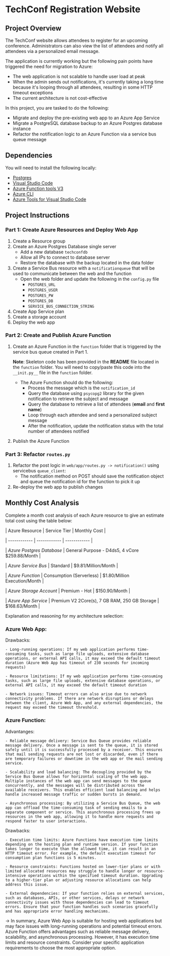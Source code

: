 # TechConf Registration Website

## Project Overview
The TechConf website allows attendees to register for an upcoming conference. Administrators can also view the list of attendees and notify all attendees via a personalized email message.

The application is currently working but the following pain points have triggered the need for migration to Azure:
 - The web application is not scalable to handle user load at peak
 - When the admin sends out notifications, it's currently taking a long time because it's looping through all attendees, resulting in some HTTP timeout exceptions
 - The current architecture is not cost-effective 

In this project, you are tasked to do the following:
- Migrate and deploy the pre-existing web app to an Azure App Service
- Migrate a PostgreSQL database backup to an Azure Postgres database instance
- Refactor the notification logic to an Azure Function via a service bus queue message

## Dependencies

You will need to install the following locally:
- [Postgres](https://www.postgresql.org/download/)
- [Visual Studio Code](https://code.visualstudio.com/download)
- [Azure Function tools V3](https://docs.microsoft.com/en-us/azure/azure-functions/functions-run-local?tabs=windows%2Ccsharp%2Cbash#install-the-azure-functions-core-tools)
- [Azure CLI](https://docs.microsoft.com/en-us/cli/azure/install-azure-cli?view=azure-cli-latest)
- [Azure Tools for Visual Studio Code](https://marketplace.visualstudio.com/items?itemName=ms-vscode.vscode-node-azure-pack)

## Project Instructions

### Part 1: Create Azure Resources and Deploy Web App
1. Create a Resource group
2. Create an Azure Postgres Database single server
   - Add a new database `techconfdb`
   - Allow all IPs to connect to database server
   - Restore the database with the backup located in the data folder
3. Create a Service Bus resource with a `notificationqueue` that will be used to communicate between the web and the function
   - Open the web folder and update the following in the `config.py` file
      - `POSTGRES_URL`
      - `POSTGRES_USER`
      - `POSTGRES_PW`
      - `POSTGRES_DB`
      - `SERVICE_BUS_CONNECTION_STRING`
4. Create App Service plan
5. Create a storage account
6. Deploy the web app

### Part 2: Create and Publish Azure Function
1. Create an Azure Function in the `function` folder that is triggered by the service bus queue created in Part 1.

      **Note**: Skeleton code has been provided in the **README** file located in the `function` folder. You will need to copy/paste this code into the `__init.py__` file in the `function` folder.
      - The Azure Function should do the following:
         - Process the message which is the `notification_id`
         - Query the database using `psycopg2` library for the given notification to retrieve the subject and message
         - Query the database to retrieve a list of attendees (**email** and **first name**)
         - Loop through each attendee and send a personalized subject message
         - After the notification, update the notification status with the total number of attendees notified
2. Publish the Azure Function

### Part 3: Refactor `routes.py`
1. Refactor the post logic in `web/app/routes.py -> notification()` using servicebus `queue_client`:
   - The notification method on POST should save the notification object and queue the notification id for the function to pick it up
2. Re-deploy the web app to publish changes

## Monthly Cost Analysis
Complete a month cost analysis of each Azure resource to give an estimate total cost using the table below:

| Azure Resource | Service Tier | Monthly Cost |

| ------------ | ------------ | ------------ |

| *Azure Postgres Database* |   General Purpose - D4ds5, 4 vCore     $259.88/Month    |

| *Azure Service Bus*   |   Standard      |      $9.81/Million/Month  |

| *Azure Function*   |    Consumption (Serverless)     |    $1.80/Million Execution/Month        |

| *Azure Storage Account*   |      Premium - Hot   |         $150.90/Month    |

| *Azure App Service*   |    Premium V2 2Core(s), 7 GB RAM, 250 GB Storage     |    $168.63/Month         |

Explanation and reasoning for my architecture selection:
### Azure Web App:

Drawbacks:

    - Long-running operations: If my web application performs time-consuming tasks, such as large file uploads, extensive database operations, or external API calls, it may exceed the default timeout duration (Azure Web App has timeout of 230 seconds for incoming requests)

    - Resource limitations: If my web application performs time-consuming tasks, such as large file uploads, extensive database operations, or external API calls, it may exceed the default timeout duration

    - Network issues: Timeout errors can also arise due to network connectivity problems. If there are network disruptions or delays between the client, Azure Web App, and any external dependencies, the request may exceed the timeout threshold.

### Azure Function:

Advantanges:

    - Reliable message delivery: Service Bus Queue provides reliable message delivery. Once a message is sent to the queue, it is stored safely until it is successfully processed by a receiver. This ensures that mail sending requests are not lost or discarded, even if there are temporary failures or downtime in the web app or the mail sending service.

    - Scalability and load balancing: The decoupling provided by the Service Bus Queue allows for horizontal scaling of the web app. Multiple instances of the web app can send messages to the queue concurrently, and the messages will be distributed across the available receivers. This enables efficient load balancing and helps handle increased message traffic or sudden bursts in demand.

    - Asynchronous processing: By utilizing a Service Bus Queue, the web app can offload the time-consuming task of sending emails to a separate component or service. This asynchronous processing frees up resources in the web app, allowing it to handle more requests and respond faster to user interactions.

Drawbacks:

    - Execution time limits: Azure Functions have execution time limits depending on the hosting plan and runtime version. If your function takes longer to execute than the allowed time, it can result in an HTTP timeout error. For example, the default execution timeout for consumption plan functions is 5 minutes.

    - Resource constraints: Functions hosted on lower-tier plans or with limited allocated resources may struggle to handle longer or resource-intensive operations within the specified timeout duration. Upgrading to a higher-tier plan or adjusting resource allocations can help address this issue.

    - External dependencies: If your function relies on external services, such as databases, APIs, or other services, delays or network connectivity issues with those dependencies can lead to timeout errors. Ensure that your function handles such scenarios gracefully and has appropriate error handling mechanisms.

-> In summary, Azure Web App is suitable for hosting web applications but may face issues with long-running operations and potential timeout errors. Azure Function offers advantages such as reliable message delivery, scalability, and asynchronous processing. However, it has execution time limits and resource constraints. Consider your specific application requirements to choose the most appropriate option.